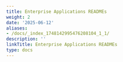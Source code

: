 ```yaml
---
title: Enterprise Applications READMEs
weight: 2
date: '2025-06-12'
aliases:
- /docs/_index_1748142995476208104_1_1/
description: ''
linkTitle: Enterprise Applications READMEs
type: docs
---
```



